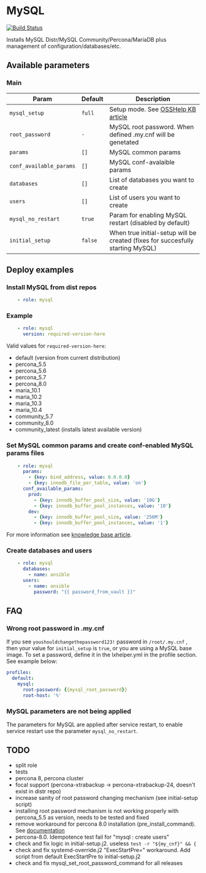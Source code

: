 # MySQL

[![Build Status](https://drone.osshelp.ru/api/badges/ansible/mysql/status.svg)](https://drone.osshelp.ru/ansible/mysql)

Installs MySQL Distr/MySQL Community/Percona/MariaDB plus management of configuration/databases/etc.

## Available parameters

### Main

| Param | Default | Description |
| -------- | -------- | -------- |
| `mysql_setup` | `full` | Setup mode. See [OSSHelp KB article](https://oss.help/kb4895) |
| `root_password` | `-` | MySQL root password. When defined .my.cnf will be genetated |
| `params` | `[]` | MySQL common params |
| `conf_available_params` | `[]` | MySQL conf-avalaible params |
| `databases` | `[]` | List of databases you want to create |
| `users` | `[]` | List of users you want to create |
| `mysql_no_restart` | `true` | Param for enabling MySQL restart (disabled by default) |
| `initial_setup` | `false` | When true initial-setup will be created (fixes for succesfully starting MySQL) |

## Deploy examples

### Install MySQL from dist repos

``` yaml
    - role: mysql
```

### Example

``` yaml
    - role: mysql
      version: required-version-here
```

Valid values for `required-version-here`:

- default (version from current distribution)
- percona_5.5
- percona_5.6
- percona_5.7
- percona_8.0
- maria_10.1
- maria_10.2
- maria_10.3
- maria_10.4
- community_5.7
- community_8.0
- community_latest (installs latest available version)

### Set MySQL common params and create conf-enabled MySQL params files

``` yaml
    - role: mysql
      params:
        - {key: bind_address, value: 0.0.0.0}
        - {key: innodb_file_per_table, value: 'on'}
      conf_available_params:
        prod:
          - {key: innodb_buffer_pool_size, value: '10G'}
          - {key: innodb_buffer_pool_instances, value: '10'}
        dev:
          - {key: innodb_buffer_pool_size, value: '256M'}
          - {key: innodb_buffer_pool_instances, value: '1'}
```

For more information see [knowledge base article](https://rm.osshelp.ru/projects/support-servers/knowledgebase/articles/2254#MySQL).

### Create databases and users

``` yaml
    - role: mysql
      databases:
        - name: ansible
      users:
        - name: ansible
          password: "{{ password_from_vault }}"

```

## FAQ

### Wrong root password in .my.cnf

If you see `youshouldchangethepassword123!` password in `/root/.my.cnf` , then your value for `initial_setup` is `true`, or you are using a MySQL base image. To set a password, define it in the lxhelper.yml in the profile section. See example below:

``` yaml
profiles:
  default:
    mysql:
      root-password: {{mysql_root_password}}
      root-host: '%'
```

### MySQL parameters are not being applied

The parameters for MySQL are applied after service restart, to enable service restart use the parameter `mysql_no_restart`.

## TODO

- split role
- tests
- percona 8, percona cluster
- focal support (percona-xtrabackup -> percona-xtrabackup-24, doesn't exist in distr repo)
- increase sanity of root password changing mechanism (see initial-setup script)
- installing root password mechanism is not working properly with percona_5.5 as version, needs to be tested and fixed
- remove workaround for percona 8.0 installation (pre_install_command). See [documentation](https://www.percona.com/doc/percona-server/LATEST/installation/apt_repo.html)
- percona-8.0. Idempotence test fail for "mysql : create users"
- check and fix logic in initial-setup.j2. useless `test -r "${my_cnf}" && {`
- check and fix systemd-override.j2 "ExecStartPre=" workaround. Add script from default ExecStartPre to initial-setup.j2
- check and fix mysql_set_root_password_command for all releases
